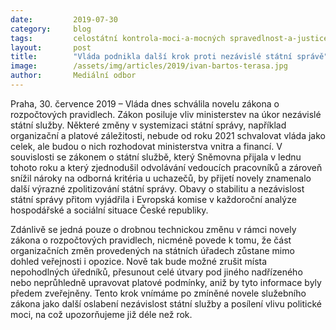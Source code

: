 ```yaml
---
date:         2019-07-30
category:     blog
tags:         celostátní kontrola-moci-a-mocných spravedlnost-a-justice
layout:       post
title:        "Vláda podnikla další krok proti nezávislé státní správě"
image:        /assets/img/articles/2019/ivan-bartos-terasa.jpg
author:       Mediální odbor
---
```



Praha, 30. července 2019 – Vláda dnes schválila novelu zákona o rozpočtových pravidlech. Zákon posiluje vliv ministerstev na úkor nezávislé státní služby. Některé změny v systemizaci státní správy, například organizační a platové záležitosti, nebude od roku 2021 schvalovat vláda jako celek, ale budou o nich rozhodovat ministerstva vnitra a financí.  V souvislosti se zákonem o státní službě, který Sněmovna přijala v lednu tohoto roku a který zjednodušil odvolávání vedoucích pracovníků a zároveň snížil nároky na odborná kritéria u uchazečů, by přijetí novely znamenalo další výrazné zpolitizování státní správy. Obavy o stabilitu a nezávislost státní správy přitom vyjádřila i Evropská komise v každoroční analýze hospodářské a sociální situace České republiky. 
 
Zdánlivě se jedná pouze o drobnou technickou změnu v rámci novely zákona o rozpočtových pravidlech, nicméně povede k tomu, že část organizačních změn provedených na státních úřadech zůstane mimo dohled veřejnosti i opozice. Nově tak bude možné zrušit místa nepohodlných úředníků, přesunout celé útvary pod jiného nadřízeného nebo neprůhledně upravovat platové podmínky, aniž by tyto informace byly předem zveřejněny. Tento krok vnímáme po zmíněné novele služebního zákona jako další oslabení nezávislost státní služby a posílení vlivu politické moci, na což upozorňujeme již déle než rok.
